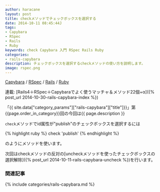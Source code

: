 ```yaml
---
author: haracane
layout: post
title: checkメソッドでチェックボックスを選択する
date: 2014-10-11 08:45:44J
tags:
- Capybara
- RSpec
- Rails
- Ruby
keywords: check Capybara 入門 RSpec Rails Ruby
categories:
- rails-capybara
description: チェックボックスを選択するcheckメソッドの使い方を説明します。
image: rspec.png
---
```

<!-- tag_links -->
[Capybara](/tags/capybara/) / [RSpec](/tags/rspec/) / [Rails](/tags/rails/) / [Ruby](/tags/ruby/)

<!-- category_links -->
連載: [Rails4＋RSpec＋Capybaraでよく使うマッチャ＆メソッド22個+α]({% post_url 2014-10-30-rails-capybara-index %})

<!-- content -->
「{{ site.data["category_params"]["rails-capybara"]["title"]}}」第{{page.order_in_category}}回の今回は{{ page.description }}

`check`メソッドでid属性が"publish"のチェックボックスを選択するには

{% highlight ruby %}
check 'publish'
{% endhighlight %}

のようにメソッドを使います。

次回はcheckメソッドの反対の[uncheckメソッドを使ったチェックボックスの選択解除]({% post_url 2014-10-11-rails-capybara-uncheck %})を行います。

<!-- category_siblings -->
### 関連記事

{% include categories/rails-capybara.md %}
